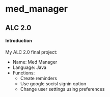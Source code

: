 # med_manager

## ALC 2.0

#### Introduction

My ALC 2.0 final project:

- Name: Med Manager
- Language: Java
- Functions:
   - Create reminders
   - Use google socisl signin option
   - Change user settings using preferences
